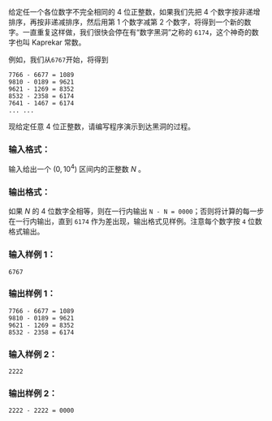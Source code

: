 <!-- Title
数字黑洞 (20)
-->
给定任一个各位数字不完全相同的 4 位正整数，如果我们先把 4 个数字按非递增排序，再按非递减排序，然后用第 1 个数字减第 2
个数字，将得到一个新的数字。一直重复这样做，我们很快会停在有“数字黑洞”之称的 `6174`，这个神奇的数字也叫 Kaprekar 常数。

例如，我们从`6767`开始，将得到

```
7766 - 6677 = 1089
9810 - 0189 = 9621
9621 - 1269 = 8352
8532 - 2358 = 6174
7641 - 1467 = 6174
... ...
```

现给定任意 4 位正整数，请编写程序演示到达黑洞的过程。

### 输入格式：

输入给出一个 $(0, 10^4)$ 区间内的正整数 $N$ 。

### 输出格式：

如果 $N$ 的 4 位数字全相等，则在一行内输出 `N - N = 0000`；否则将计算的每一步在一行内输出，直到 `6174`
作为差出现，输出格式见样例。注意每个数字按 `4` 位数格式输出。

### 输入样例 1：

```
6767
```

### 输出样例 1：

```
7766 - 6677 = 1089
9810 - 0189 = 9621
9621 - 1269 = 8352
8532 - 2358 = 6174
```

### 输入样例 2：

```
2222
```

### 输出样例 2：

```
2222 - 2222 = 0000
```
